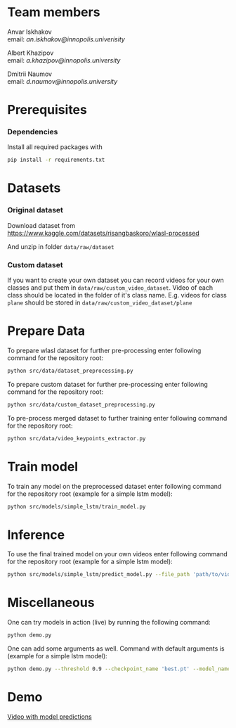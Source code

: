 # Team members
Anvar Iskhakov \
email: _an.iskhakov@innopolis.univerisity_

Albert Khazipov \
email: _a.khazipov@innopolis.university_ 

Dmitrii Naumov \
email: _d.naumov@innopolis.university_

# Prerequisites

### Dependencies
Install all required packages with
```bash
pip install -r requirements.txt
```

# Datasets
### Original dataset
Download dataset from
https://www.kaggle.com/datasets/risangbaskoro/wlasl-processed 

And unzip in folder `data/raw/dataset`

### Custom dataset
If you want to create your own dataset you can record videos for your own classes and put them in `data/raw/custom_video_dataset`. Video of each class should be located in the folder of it's class name. E.g. videos for class `plane` should be stored in `data/raw/custom_video_dataset/plane`

# Prepare Data
To prepare wlasl dataset for further pre-processing enter following command for the repository root:
```bash
python src/data/dataset_preprocessing.py 
```
To prepare custom dataset for further pre-processing enter following command for the repository root:
```bash
python src/data/custom_dataset_preprocessing.py 
```
To pre-process merged dataset to further training enter following command for the repository root:
```bash
python src/data/video_keypoints_extractor.py 
```

# Train model
To train any model on the preprocessed dataset enter following command for the repository root (example for a simple lstm model):
```bash
python src/models/simple_lstm/train_model.py
```

# Inference
To use the final trained model on your own videos enter following command for the repository root (example for a simple lstm model):
```bash
python src/models/simple_lstm/predict_model.py --file_path 'path/to/video.mp4'
```

# Miscellaneous
One can try models in action (live) by running the following command:
```bash
python demo.py
```
One can add some arguments as well. Command with default arguments is (example for a simple lstm model):
```bash
python demo.py --threshold 0.9 --checkpoint_name 'best.pt' --model_name 'simple_lstm' 
```
# Demo
[Video with model predictions](https://drive.google.com/drive/folders/1qkIf2F0GwjrTzTvmpqX86zHczgeVIpe2?usp=sharing)
